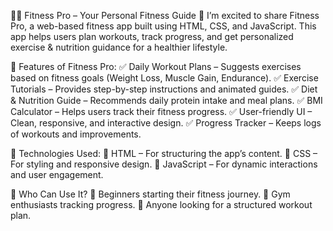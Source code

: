 🏋️‍♂️ Fitness Pro – Your Personal Fitness Guide 💪
I’m excited to share Fitness Pro, a web-based fitness app built using HTML, CSS, and JavaScript. This app helps users plan workouts, track progress, and get personalized exercise & nutrition guidance for a healthier lifestyle.

📌 Features of Fitness Pro:
✅ Daily Workout Plans – Suggests exercises based on fitness goals (Weight Loss, Muscle Gain, Endurance).
✅ Exercise Tutorials – Provides step-by-step instructions and animated guides.
✅ Diet & Nutrition Guide – Recommends daily protein intake and meal plans.
✅ BMI Calculator – Helps users track their fitness progress.
✅ User-friendly UI – Clean, responsive, and interactive design.
✅ Progress Tracker – Keeps logs of workouts and improvements.

🔧 Technologies Used:
🔹 HTML – For structuring the app’s content.
🔹 CSS – For styling and responsive design.
🔹 JavaScript – For dynamic interactions and user engagement.

🎯 Who Can Use It?
🔹 Beginners starting their fitness journey.
🔹 Gym enthusiasts tracking progress.
🔹 Anyone looking for a structured workout plan.
